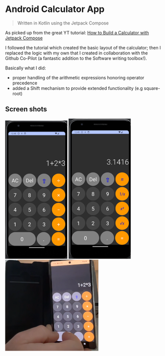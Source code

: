 # Android Calculator App
> Written in Kotlin using the Jetpack Compose

As picked up from the great YT tutorial: [How to Build a Calculator with Jetpack Compose](https://youtu.be/-aTcFJWxEQA?si=lAG7yqoqULSga9c5)

I followed the tutorial which created the basic layout of the calculator;
then I replaced the logic with my own that I created in collaboration
with the Github Co-Pilot (a fantastic addition to the Software writing toolbox!). 

Basically what I did:

* proper handling of the arithmetic expressions honoring operator precedence
* added a Shift mechanism to provide extended functionality (e.g square-root)

## Screen shots

<img src="screenshot1.png" alt="Screen1" width="200"/>
<img src="screenshot2.png" alt="Screen2" width="200"/>
<img src="screenshot3.png" alt="Screen3" width="300"/>


